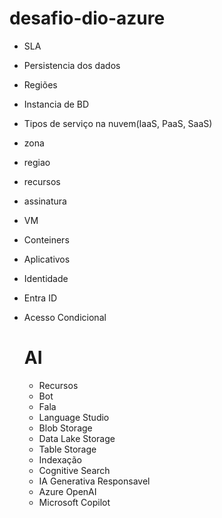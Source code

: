 # desafio-dio-azure
- SLA
- Persistencia dos dados
- Regiões
- Instancia de BD
- Tipos de serviço na nuvem(IaaS, PaaS, SaaS)
- zona
- regiao
- recursos
- assinatura
- VM
- Conteiners
- Aplicativos
- Identidade
- Entra ID
- Acesso Condicional

  # AI
  - Recursos
  - Bot
  - Fala
  - Language Studio
  - Blob Storage
  - Data Lake Storage
  - Table Storage
  - Indexação
  - Cognitive Search
  - IA Generativa Responsavel
  - Azure OpenAI
  - Microsoft Copilot
